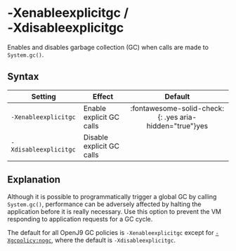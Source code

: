 <!--
* Copyright (c) 2017, 2021 IBM Corp. and others
*
* This program and the accompanying materials are made
* available under the terms of the Eclipse Public License 2.0
* which accompanies this distribution and is available at
* https://www.eclipse.org/legal/epl-2.0/ or the Apache
* License, Version 2.0 which accompanies this distribution and
* is available at https://www.apache.org/licenses/LICENSE-2.0.
*
* This Source Code may also be made available under the
* following Secondary Licenses when the conditions for such
* availability set forth in the Eclipse Public License, v. 2.0
* are satisfied: GNU General Public License, version 2 with
* the GNU Classpath Exception [1] and GNU General Public
* License, version 2 with the OpenJDK Assembly Exception [2].
*
* [1] https://www.gnu.org/software/classpath/license.html
* [2] http://openjdk.java.net/legal/assembly-exception.html
*
* SPDX-License-Identifier: EPL-2.0 OR Apache-2.0 OR GPL-2.0 WITH
* Classpath-exception-2.0 OR LicenseRef-GPL-2.0 WITH Assembly-exception
-->

# ‑Xenableexplicitgc / ‑Xdisableexplicitgc


Enables and disables garbage collection (GC) when calls are made to `System.gc()`.

## Syntax

| Setting               | Effect     | Default                                                                            |
|-----------------------|------------|:----------------------------------------------------------------------------------:|
| `-Xenableexplicitgc`  | Enable explicit GC calls  | :fontawesome-solid-check:{: .yes aria-hidden="true"}<span class="sr-only">yes</span> |
| `-Xdisableexplicitgc` | Disable explicit GC calls |                                                                                    |

## Explanation

Although it is possible to programmatically trigger a global GC by calling `System.gc()`, performance can be adversely affected by halting the application before it is really necessary. Use this option to prevent the VM responding to application requests for a GC cycle.

The default for all OpenJ9 GC policies is `-Xenableexplicitgc` except for [`-Xgcpolicy:nogc`](xgcpolicy.md#nogc), where the default is `-Xdisableexplicitgc`.


<!-- ==== END OF TOPIC ==== xenableexplicitgc.md ==== -->
<!-- ==== END OF TOPIC ==== xdisableexplicitgc.md ==== -->
